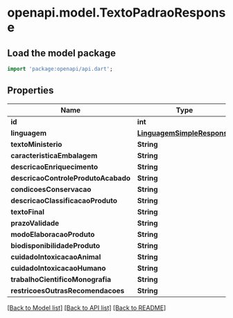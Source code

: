 # openapi.model.TextoPadraoResponse

## Load the model package
```dart
import 'package:openapi/api.dart';
```

## Properties
Name | Type | Description | Notes
------------ | ------------- | ------------- | -------------
**id** | **int** |  | [optional] 
**linguagem** | [**LinguagemSimpleResponse**](LinguagemSimpleResponse.md) |  | [optional] 
**textoMinisterio** | **String** |  | [optional] 
**caracteristicaEmbalagem** | **String** |  | [optional] 
**descricaoEnriquecimento** | **String** |  | [optional] 
**descricaoControleProdutoAcabado** | **String** |  | [optional] 
**condicoesConservacao** | **String** |  | [optional] 
**descricaoClassificacaoProduto** | **String** |  | [optional] 
**textoFinal** | **String** |  | [optional] 
**prazoValidade** | **String** |  | [optional] 
**modoElaboracaoProduto** | **String** |  | [optional] 
**biodisponibilidadeProduto** | **String** |  | [optional] 
**cuidadoIntoxicacaoAnimal** | **String** |  | [optional] 
**cuidadoIntoxicacaoHumano** | **String** |  | [optional] 
**trabalhoCientificoMonografia** | **String** |  | [optional] 
**restricoesOutrasRecomendacoes** | **String** |  | [optional] 

[[Back to Model list]](../README.md#documentation-for-models) [[Back to API list]](../README.md#documentation-for-api-endpoints) [[Back to README]](../README.md)


